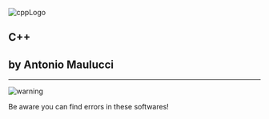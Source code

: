 ![cppLogo](https://pluralsight.imgix.net/paths/path-icons/c-plus-plus-93c7ddd5cc.png)

## C++ ##

## by Antonio Maulucci ##


----------
![warning](http://www.gsbattery.vn/Data/Sites/1/media/services/guide/warning-banner.png)

Be aware you can find errors in these softwares!
